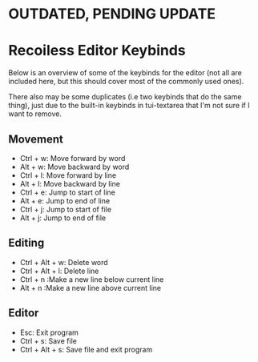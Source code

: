 # OUTDATED, PENDING UPDATE

# Recoiless Editor Keybinds
Below is an overview of some of the keybinds for the editor (not all are included here, but this should cover most of the commonly used ones).

There also may be some duplicates (i.e two keybinds that do the same thing), just due to the built-in keybinds in tui-textarea that I'm not sure if I want to remove.

## Movement
- Ctrl + w: Move forward by word
- Alt + w: Move backward by word
- Ctrl + l: Move forward by line
- Alt + l: Move backward by line
- Ctrl + e: Jump to start of line
- Alt + e: Jump to end of line
- Ctrl + j: Jump to start of file
- Alt + j: Jump to end of file

## Editing
- Ctrl + Alt + w: Delete word
- Ctrl + Alt + l: Delete line
- Ctrl + n :Make a new line below current line
- Alt + n :Make a new line above current line

## Editor
- Esc: Exit program
- Ctrl + s: Save file
- Ctrl + Alt + s: Save file and exit program